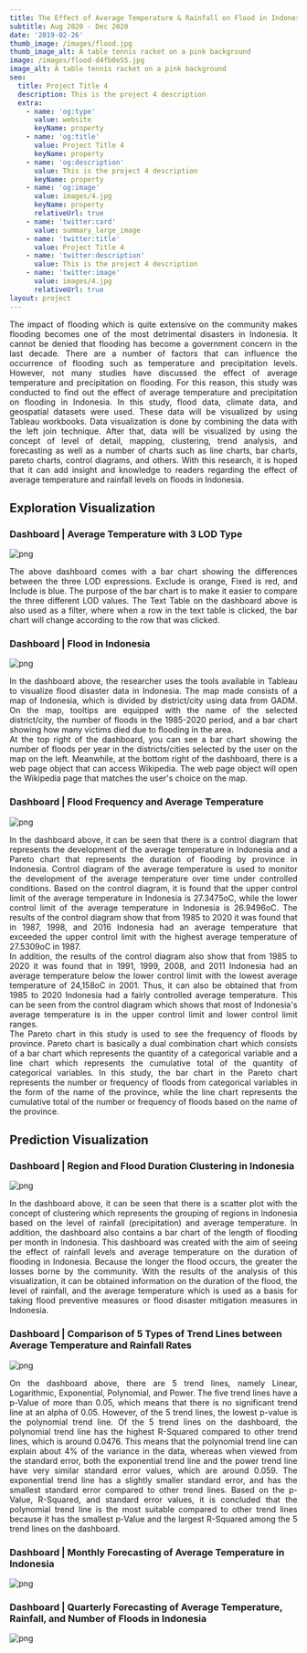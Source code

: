 ```yaml
---
title: The Effect of Average Temperature & Rainfall on Flood in Indonesia
subtitle: Aug 2020 - Dec 2020
date: '2019-02-26'
thumb_image: /images/flood.jpg
thumb_image_alt: A table tennis racket on a pink background
image: /images/flood-d4fb0e55.jpg
image_alt: A table tennis racket on a pink background
seo:
  title: Project Title 4
  description: This is the project 4 description
  extra:
    - name: 'og:type'
      value: website
      keyName: property
    - name: 'og:title'
      value: Project Title 4
      keyName: property
    - name: 'og:description'
      value: This is the project 4 description
      keyName: property
    - name: 'og:image'
      value: images/4.jpg
      keyName: property
      relativeUrl: true
    - name: 'twitter:card'
      value: summary_large_image
    - name: 'twitter:title'
      value: Project Title 4
    - name: 'twitter:description'
      value: This is the project 4 description
    - name: 'twitter:image'
      value: images/4.jpg
      relativeUrl: true
layout: project
---
```

<div align="justify">
The impact of flooding which is quite extensive on the community makes flooding becomes one of the most detrimental disasters in Indonesia. It cannot be denied that flooding has become a government concern in the last decade. There are a number of factors that can influence the occurrence of flooding such as temperature and precipitation levels. However, not many studies have discussed the effect of average temperature and precipitation on flooding. For this reason, this study was conducted to find out the effect of average temperature and precipitation on flooding in Indonesia. In this study, flood data, climate data, and geospatial datasets were used. These data will be visualized by using Tableau workbooks. Data visualization is done by combining the data with the left join technique. After that, data will be visualized by using the concept of level of detail, mapping, clustering, trend analysis, and forecasting as well as a number of charts such as line charts, bar charts, pareto charts, control diagrams, and others. With this research, it is hoped that it can add insight and knowledge to readers regarding the effect of average temperature and rainfall levels on floods in Indonesia.
</div>

## Exploration Visualization

### Dashboard | Average Temperature with 3 LOD Type

![png](/images/Das1.png)
<div align="justify">
The above dashboard comes with a bar chart showing the differences between the three LOD expressions. Exclude is orange, Fixed is red, and Include is blue. The purpose of the bar chart is to make it easier to compare the three different LOD values. The Text Table on the dashboard above is also used as a filter, where when a row in the text table is clicked, the bar chart will change according to the row that was clicked.
</div>

### Dashboard | Flood in Indonesia

![png](/images/Das2.png)

<div align="justify">
In the dashboard above, the researcher uses the tools available in Tableau to visualize flood disaster data in Indonesia. The map made consists of a map of Indonesia, which is divided by district/city using data from GADM. On the map, tooltips are equipped with the name of the selected district/city, the number of floods in the 1985-2020 period, and a bar chart showing how many victims died due to flooding in the area.
<br>
At the top right of the dashboard, you can see a bar chart showing the number of floods per year in the districts/cities selected by the user on the map on the left. Meanwhile, at the bottom right of the dashboard, there is a web page object that can access Wikipedia. The web page object will open the Wikipedia page that matches the user's choice on the map.
</div>

### Dashboard | Flood Frequency and Average Temperature

![png](/images/Das3.png)

<div align="justify">
In the dashboard above, it can be seen that there is a control diagram that represents the development of the average temperature in Indonesia and a Pareto chart that represents the duration of flooding by province in Indonesia. Control diagram of the average temperature is used to monitor the development of the average temperature over time under controlled conditions. Based on the control diagram, it is found that the upper control limit of the average temperature in Indonesia is 27.3475oC, while the lower control limit of the average temperature in Indonesia is 26.9496oC. The results of the control diagram show that from 1985 to 2020 it was found that in 1987, 1998, and 2016 Indonesia had an average temperature that exceeded the upper control limit with the highest average temperature of 27.5309oC in 1987.
<br>
In addition, the results of the control diagram also show that from 1985 to 2020 it was found that in 1991, 1999, 2008, and 2011 Indonesia had an average temperature below the lower control limit with the lowest average temperature of 24,158oC in 2001. Thus, it can also be obtained that from 1985 to 2020 Indonesia had a fairly controlled average temperature. This can be seen from the control diagram which shows that most of Indonesia's average temperature is in the upper control limit and lower control limit ranges.
<br>
The Pareto chart in this study is used to see the frequency of floods by province. Pareto chart is basically a dual combination chart which consists of a bar chart which represents the quantity of a categorical variable and a line chart which represents the cumulative total of the quantity of categorical variables. In this study, the bar chart in the Pareto chart represents the number or frequency of floods from categorical variables in the form of the name of the province, while the line chart represents the cumulative total of the number or frequency of floods based on the name of the province.
</div>

## Prediction Visualization

### Dashboard | Region and Flood Duration Clustering in Indonesia

![png](/images/Das4.png)

<div align="justify">
In the dashboard above, it can be seen that there is a scatter plot with the concept of clustering which represents the grouping of regions in Indonesia based on the level of rainfall (precipitation) and average temperature. In addition, the dashboard also contains a bar chart of the length of flooding per month in Indonesia. This dashboard was created with the aim of seeing the effect of rainfall levels and average temperature on the duration of flooding in Indonesia. Because the longer the flood occurs, the greater the losses borne by the community. With the results of the analysis of this visualization, it can be obtained information on the duration of the flood, the level of rainfall, and the average temperature which is used as a basis for taking flood preventive measures or flood disaster mitigation measures in Indonesia.
</div>

### Dashboard | Comparison of 5 Types of Trend Lines between Average Temperature and Rainfall Rates

![png](/images/Das5-1f9e4bef.png)

<div align="justify">
On the dashboard above, there are 5 trend lines, namely Linear, Logarithmic, Exponential, Polynomial, and Power. The five trend lines have a p-Value of more than 0.05, which means that there is no significant trend line at an alpha of 0.05. However, of the 5 trend lines, the lowest p-value is the polynomial trend line.
Of the 5 trend lines on the dashboard, the polynomial trend line has the highest R-Squared compared to other trend lines, which is around 0.0476. This means that the polynomial trend line can explain about 4% of the variance in the data, whereas when viewed from the standard error, both the exponential trend line and the power trend line have very similar standard error values, which are around 0.059. The exponential trend line has a slightly smaller standard error, and has the smallest standard error compared to other trend lines. Based on the p-Value, R-Squared, and standard error values, it is concluded that the polynomial trend line is the most suitable compared to other trend lines because it has the smallest p-Value and the largest R-Squared among the 5 trend lines on the dashboard.
</div>

### Dashboard | Monthly Forecasting of Average Temperature in Indonesia

![png](/images/Das6.png)

### Dashboard | Quarterly Forecasting of Average Temperature, Rainfall, and Number of Floods in Indonesia

![png](/images/Das7.png)

